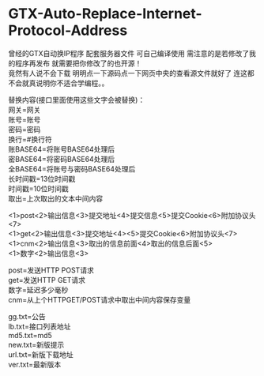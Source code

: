 # GTX-Auto-Replace-Internet-Protocol-Address
曾经的GTX自动换IP程序 配套服务器文件 可自己编译使用 需注意的是若修改了我的程序再发布 就需要把你修改了的也开源！  
竟然有人说不会下载 明明点一下源码点一下网页中央的查看源文件就好了 连这都不会就真说明你不适合学编程。。  

替换内容(接口里面使用这些文字会被替换)：  
网关=网关  
账号=账号  
密码=密码  
换行=#换行符  
账BASE64=将账号BASE64处理后  
密BASE64=将密码BASE64处理后  
全BASE64=将账号与密码BASE64处理后  
长时间戳=13位时间戳  
时间戳=10位时间戳  
取出=上次取出的文本中间内容  

<1>post<2>输出信息<3>提交地址<4>提交信息<5>提交Cookie<6>附加协议头<7>  
<1>get<2>输出信息<3>提交地址<4><5>提交Cookie<6>附加协议头<7>  
<1>cnm<2>输出信息<3>取出的信息前面<4>取出的信息后面<5>  
<1>数字<2>输出信息<3>  

post=发送HTTP POST请求  
get=发送HTTP GET请求  
数字=延迟多少毫秒  
cnm=从上个HTTPGET/POST请求中取出中间内容保存变量  

gg.txt=公告  
lb.txt=接口列表地址  
md5.txt=md5   
new.txt=新版提示   
url.txt=新版下载地址   
ver.txt=最新版本  
